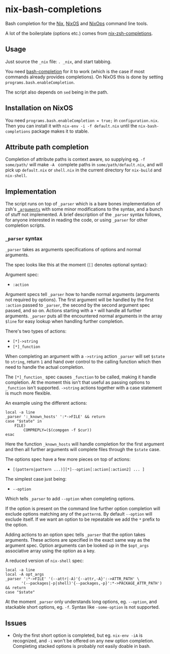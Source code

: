 # nix-bash-completions
Bash completion for the [Nix](https://nixos.org/nix/), [NixOS](https://nixos.org/) and [NixOps](https://nixos.org/nixops/) command line tools.

A lot of the boilerplate (options etc.) comes from [nix-zsh-completions](https://github.com/spwhitt/nix-zsh-completions).

## Usage

Just source the `_nix` file: `. _nix`, and start tabbing.

You need [bash-completion](https://github.com/scop/bash-completion) for it to work (which is the case if most commands already provides completions). On NixOS this is done by setting `programs.bash.enableCompletion`.

The script also depends on `sed` being in the path.

## Installation on NixOS

You need `programs.bash.enableCompletion = true;` in `configuration.nix`. Then you can install it with `nix-env -i -f default.nix` until the `nix-bash-completions` package makes it to stable.

## Attribute path completion

Completion of attribute paths is context aware, so supplying eg. `-f some/path/` will make `-A ` complete paths in `some/path/default.nix`, and will pick up `default.nix` or `shell.nix` in the current directory for `nix-build` and `nix-shell`.

## Implementation

The script runs on top of `_parser` which is a bare bones implementation of zsh's [`_arguments`](http://zsh.sourceforge.net/Doc/Release/Completion-System.html#Completion-Functions) with some minor modifications to the syntax, and a bunch of stuff not implemented. A brief description of the `_parser` syntax follows, for anyone interested in reading the code, or using `_parser` for other completion scripts.

### `_parser` syntax
`_parser` takes as arguments specifications of options and normal arguments.

The spec looks like this at the moment (`[]` denotes optional syntax):

Argument spec:
- `:action`

Argument specs tell `_parser` how to handle normal arguments (arguments not required by options). The first argument will be handled by the first `:action` passed to `_parser`, the second by the second argument spec passed, and so on. Actions starting with a `*` will handle all further arguments. `_parser` puts all the encountered normal arguments in the array `$line` for easy lookup when handling further completion.

There's two types of actions:

- `[*]->string`
- `[*]_function`

When completing an argument with a `->string` action `_parser` will set `$state` to `string`, return `1` and hand over control to the calling function which then need to handle the actual completion.

The `[*]_function_` spec causes `_function` to be called, making it handle completion. At the moment this isn't that useful as passing options to `_function` isn't supported. `->string` actions together with a case statement is much more flexible.

An example using the different actions:
```shell
local -a line
_parser ':_known_hosts' ':*->FILE' && return
case "$state" in
    FILE)
        COMPREPLY=($(compgen -f $cur))
esac
```
Here the function `_known_hosts` will handle completion for the first argument and then all further arguments will complete files through the `$state` case.

The options spec have a few more pieces on top of actions:
- `[(pattern|pattern ...)][*]--option[:action[:action2] ... ]`

The simplest case just being:
- `--option`

Which tells `_parser` to add `--option` when completing options.

If the option is present on the command line further option completion will exclude options matching any of the `pattern`s. By default `--option` will exclude itself. If we want an option to be repeatable we add the `*` prefix to the option.

Adding actions to an option spec tells `_parser` that the option takes arguments. These actions are specified in the exact same way as the argument spec. Option arguments can be looked up in the `$opt_args` associative array using the option as a key.

A reduced version of `nix-shell` spec:
```shell
local -a line
local -A opt_args
_parser ':*->FILE' '(--attr|-A)'{--attr,-A}':->ATTR_PATH' \
       '(--packages|-p|shell)'{--packages,-p}':*->PACKAGE_ATTR_PATH') && return
case "$state"
```

At the moment `_parser` only understands long options, eg. `--option`, and stackable short options, eg. `-f`. Syntax like `-some-option` is not supported.

## Issues

- Only the first short option is completed, but eg. `nix-env -iA` is recognized, and `-i` won't be offered on any new option completion. Completing stacked options is probably not easily doable in bash.
